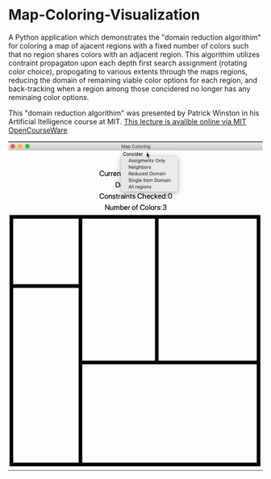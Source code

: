 # Map-Coloring-Visualization

A Python application which demonstrates the "domain reduction algorithim" for coloring a map of ajacent regions with a fixed number of colors such that no 
region shares colors with an adjacent region. This algorithim utilizes contraint propagaton upon each depth first search assignment (rotating color choice), 
propogating to various extents through the maps regions, reducing the domain of remaining viable color options for each region, and back-tracking when a
region among those concidered no longer has any reminaing color options.  

This "domain reduction algorithim" was presented by Patrick Winston in his Artificial Itelligence course at MIT. 
[This lecture is avalible online via MIT OpenCourseWare](https://youtu.be/dARl_gGrS4o)


![](https://github.com/mcmoffat/Map-Coloring-Visualization/blob/main/mapColoringDemo.gif)
